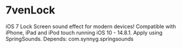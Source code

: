 # 7venLock
iOS 7 Lock Screen sound effect for modern devices! 
Compatible with iPhone, iPad and iPod touch running iOS 10 - 14.8.1. 
Apply using SpringSounds. 
Depends: com.synnyg.springsounds
